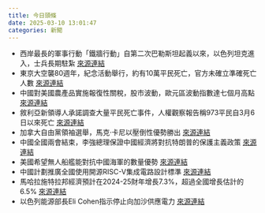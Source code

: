```yaml
---
title: 今日頭條
date: 2025-03-10 13:01:47
categories: 新聞            
---
```

- 西岸最長的軍事行動「鐵牆行動」自第二次巴勒斯坦起義以來，以色列坦克進入，士兵長期駐紮 [來源連結](https://www.theguardian.com/commentisfree/2025/mar/10/ceasefire-palestinians-gaza-israel-west-bank)
- 東京大空襲80週年，紀念活動舉行，約有10萬平民死亡，官方未確立準確死亡人數 [來源連結](https://www.theguardian.com/world/2025/mar/10/great-tokyo-air-raid-firebombing-anniversary-america-survivors)
- 中國對美國農產品實施報復性關稅，股市波動，歐元區波動指數達七個月高點 [來源連結](https://www.theguardian.com/business/live/2025/mar/10/china-retaliatory-tariffs-us-farm-goods-trade-war-recession-stock-markets-business-live-news)
- 敘利亞新領導人承諾調查大量平民死亡事件，人權觀察報告稱973平民自3月6日以來死亡 [來源連結](https://www.thehindu.com/news/international/syrias-new-leader-vows-investigation-after-reports-of-mass-killings/article69311940.ece)
- 加拿大自由黨領袖選舉，馬克·卡尼以壓倒性優勢勝出 [來源連結](https://www.theguardian.com/commentisfree/2025/mar/10/canadians-mark-carney-donald-trump-liberal-leader)
- 中國全國兩會結束，李強總理保證中國經濟將對抗特朗普的保護主義政策 [來源連結](https://asiatimes.com/2025/03/chinas-two-sessions-all-about-rebuffing-trump/)
- 美國希望無人船艦能對抗中國海軍的數量優勢 [來源連結](https://asiatimes.com/2025/03/us-hopes-robo-ships-can-outwit-chinas-superior-naval-numbers/)
- 中國計劃推廣全國使用開源RISC-V集成電路設計標準 [來源連結](https://asiatimes.com/2025/03/china-all-in-on-risc-v-open-source-chip-design/)
- 馬哈拉施特拉邦經濟預計在2024-25財年增長7.3%，超過全國增長估計的6.5% [來源連結](https://www.thehindu.com/news/national/maharashtra/maharashtra-budget-2025-live-bjp-vs-shiv-sena-ubt-march-9-2025/article69312023.ece)
- 以色列能源部長Eli Cohen指示停止向加沙供應電力 [來源連結](https://www.thehindu.com/news/the-hindu-morning-digest-march-10-2025/article69311896.ece)



